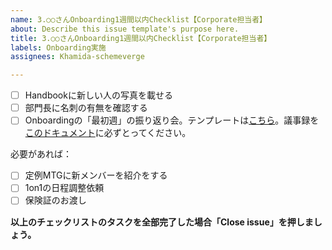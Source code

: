 ```yaml
---
name: 3.○○さんOnboarding1週間以内Checklist【Corporate担当者】
about: Describe this issue template's purpose here.
title: 3.○○さんOnboarding1週間以内Checklist【Corporate担当者】
labels: Onboarding実施
assignees: Khamida-schemeverge

---
```


- [ ] Handbookに新しい人の写真を載せる
- [ ] 部門長に名刺の有無を確認する
- [ ] Onboardingの「最初週」の振り返り会。テンプレートは[こちら](https://docs.google.com/document/d/1szFgAPeslTm42NL-qVw3rjbWVUWaCixshMnvYa-1RTI/edit?usp=sharing)。議事録を[このドキュメント](https://docs.google.com/document/d/1szFgAPeslTm42NL-qVw3rjbWVUWaCixshMnvYa-1RTI/edit?usp=sharing)に必ずとってください。

必要があれば：

- [ ] 定例MTGに新メンバーを紹介をする
- [ ] 1on1の日程調整依頼
- [ ] 保険証のお渡し

**以上のチェックリストのタスクを全部完了した場合「Close issue」を押しましょう。**
